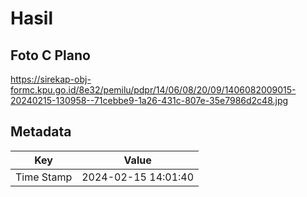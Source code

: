 # Hasil

## Foto C Plano

https://sirekap-obj-formc.kpu.go.id/8e32/pemilu/pdpr/14/06/08/20/09/1406082009015-20240215-130958--71cebbe9-1a26-431c-807e-35e7986d2c48.jpg


## Metadata

| Key        | Value               |
| ---------- | ------------------- |
| Time Stamp | 2024-02-15 14:01:40 |



